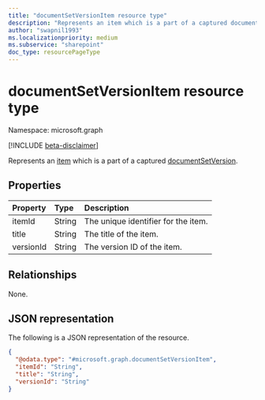 ```yaml
---
title: "documentSetVersionItem resource type"
description: "Represents an item which is a part of a captured document set version."
author: "swapnil1993"
ms.localizationpriority: medium
ms.subservice: "sharepoint"
doc_type: resourcePageType
---
```


# documentSetVersionItem resource type

Namespace: microsoft.graph

[!INCLUDE [beta-disclaimer](../../includes/beta-disclaimer.md)]

Represents an [item](../resources/listitem.md) which is a part of a captured [documentSetVersion](../resources/documentsetversion.md).

## Properties
|Property|Type|Description|
|:---|:---|:---|
|itemId|String| The unique identifier for the item. |
|title|String| The title of the item. |
|versionId|String| The version ID of the item.|

## Relationships
None.

## JSON representation
The following is a JSON representation of the resource.
<!-- {
  "blockType": "resource",
  "@odata.type": "microsoft.graph.documentSetVersionItem"
}
-->
``` json
{
  "@odata.type": "#microsoft.graph.documentSetVersionItem",
  "itemId": "String",
  "title": "String",
  "versionId": "String"
}
```

